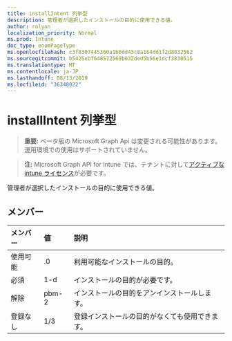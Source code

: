 ```yaml
---
title: installIntent 列挙型
description: 管理者が選択したインストールの目的に使用できる値。
author: rolyon
localization_priority: Normal
ms.prod: Intune
doc_type: enumPageType
ms.openlocfilehash: c3f8307445360a1b0dd43c8a164dd1f2d8032562
ms.sourcegitcommit: b5425ebf648572569b032ded5b56e1dcf3830515
ms.translationtype: MT
ms.contentlocale: ja-JP
ms.lasthandoff: 08/13/2019
ms.locfileid: "36348022"
---
```

# <a name="installintent-enum-type"></a>installIntent 列挙型

> **重要:** ベータ版の Microsoft Graph Api は変更される可能性があります。運用環境での使用はサポートされていません。

> **注:** Microsoft Graph API for Intune では、テナントに対して[アクティブな intune ライセンス](https://go.microsoft.com/fwlink/?linkid=839381)が必要です。

管理者が選択したインストールの目的に使用できる値。

## <a name="members"></a>メンバー
|メンバー|値|説明|
|:---|:---|:---|
|使用可能|.0|利用可能なインストールの目的。|
|必須|1-d|インストールの目的が必要です。|
|解除|pbm-2|インストールの目的をアンインストールします。|
|登録なし|1/3|登録インストールの目的がなくても使用できます。|



